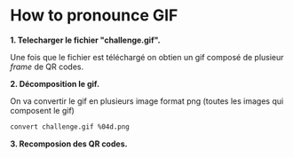 # How to pronounce GIF

**1. Telecharger le fichier "challenge.gif".**

Une fois que le fichier est téléchargé on obtien un gif composé de plusieur *frame* de QR codes.


**2. Décomposition le gif.**

On va convertir le gif en plusieurs image format png (toutes les images qui composent le gif)


```bash
convert challenge.gif %04d.png 
```

**3. Recomposion des QR codes.**
